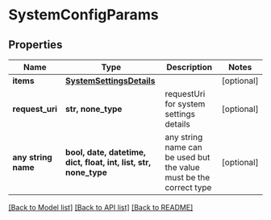 # SystemConfigParams


## Properties
Name | Type | Description | Notes
------------ | ------------- | ------------- | -------------
**items** | [**SystemSettingsDetails**](SystemSettingsDetails.md) |  | [optional] 
**request_uri** | **str, none_type** | requestUri for system settings details | [optional] 
**any string name** | **bool, date, datetime, dict, float, int, list, str, none_type** | any string name can be used but the value must be the correct type | [optional]

[[Back to Model list]](../README.md#documentation-for-models) [[Back to API list]](../README.md#documentation-for-api-endpoints) [[Back to README]](../README.md)


